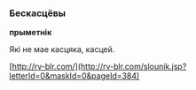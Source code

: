 ### Бескасцёвы
**прыметнік**

Які не мае касцяка, касцей.

<a rel="author">[http://rv-blr.com/](http://rv-blr.com/slounik.jsp?letterId=0&maskId=0&pageId=384)</a>
